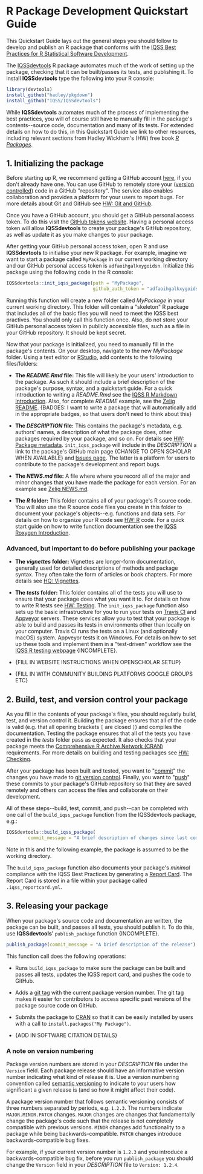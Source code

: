 # R Package Development Quickstart Guide

This Quickstart Guide lays out the general steps you should follow to develop and publish an R package that conforms with the [IQSS Best Practices for R Statistical Software Development](https://github.com/IQSS/social_science_software_toolkit/blob/master/best_practices_per_language/r_best_practices.md).

The [IQSSdevtools](https://github.com/IQSS/IQSSdevtools) R package automates much of the work of setting up the package, checking that it can be built/passes its tests, and publishing it. To install **IQSSdevtools** type the following into your R console:

```r
library(devtools)
install_github("hadley/pkgdown")
install_github("IQSS/IQSSdevtools")
```

While **IQSSdevtools** automates much of the process of implementing the best practices, you will of course still have to manually fill in the package's contents--source code, documentation and many of its tests. For extended details on how to do this, in this Quickstart Guide we link to other resources, including relevant sections from Hadley Wickham's (HW) free book [*R Packages*](http://r-pkgs.had.co.nz/).

## 1. Initializing the package

Before starting up R, we recommend getting a GitHub account [here](https://github.com/join), if you don't already have one. You can use GitHub to remotely store your ([version controlled](https://git-scm.com/book/en/v2/Getting-Started-About-Version-Control)) code in a GitHub "repository". The service also enables collaboration and provides a platform for your users to report bugs. For more details about Git and GitHub see [HW: Git and GitHub](http://r-pkgs.had.co.nz/git.html).

Once you have a GitHub account, you should get a GitHub personal access token. To do this visit the [GitHub tokens website](https://github.com/settings/tokens). Having a personal access token will allow **IQSSdevtools** to create your package's GitHub repository, as well as update it as you make changes to your package.

After getting your GitHub personal access token, open R and use **IQSSdevtools** to initialise your new R package. For example, imagine we want to start a package called `MyPackage` in our current working directory and our GitHub personal access token is `adfaoihgalkxygoidsn`. Initialize this package using the following code in the R console:

```r
IQSSdevtools::init_iqss_package(path = "MyPackage",
                                github_auth_token = "adfaoihgalkxygoidsn")
```

Running this function will create a new folder called *MyPackage* in your current working directory. This folder will contain a "skeleton" R package that includes all of the basic files you will need to meet the IQSS best practives. You should only call this function once. Also, do not store your GitHub personal access token in publicly accessible files, such as a file in your GitHub repository. It should be kept secret.

Now that your package is initialized, you need to manually fill in the package's contents. On your desktop, navigate to the new *MyPackage* folder. Using a text editor or [RStudio](https://www.rstudio.com), add contents to the following files/folders:

-   **The *README.Rmd* file:** This file will likely be your users' introduction to the package. As such it should include a brief description of the package's purpose, syntax, and a quickstart guide. For a quick introduction to writing a *README.Rmd* see the [IQSS R Markdown Introduction](https://github.com/IQSS/social_science_software_toolkit/blob/master/documentation/rmarkdown_readme_intro.md). Also, for complete *README* example, see the [Zelig README](https://github.com/IQSS/Zelig/blob/ivreg/README.Rmd). {BADGES: I want to write a package that will automatically add in the appropriate badges, so that users don't need to think about this}

-   **The *DESCRIPTION* file:** This contains the package's metadata, e.g. authors' names, a description of what the package does, other packages required by your package, and so on. For details see [HW: Package metadata](http://r-pkgs.had.co.nz/description.html). `init_iqss_package` will include in the *DESCRIPTION* a link to the package's GitHub main page {CHANGE TO OPEN SCHOLAR WHEN AVAILABLE} and [Issues page](https://guides.github.com/features/issues/). The latter is a platform for users to contribute to the package's development and report bugs. 

-   **The *NEWS.md* file:** A file where where you record all of the major and minor changes that you have made the package for each version. For an example see [Zelig NEWS.md](https://raw.githubusercontent.com/IQSS/Zelig/master/NEWS.md).

-   **The *R* folder:** This folder contains all of your package's R source code. You will also use the R source code files you create in this folder to document your package's objects--e.g. functions and data sets. For details on how to organize your R code see [HW: R](http://r-pkgs.had.co.nz/r.html) code. For a quick start guide on how to write function documentation see the [IQSS Roxygen Introduction](https://github.com/IQSS/social_science_software_toolkit/blob/master/documentation/roxygen_intro.md).

### Advanced, but important to do before publishing your package

-   **The *vignettes* folder:** Vignettes are longer-form documentation, generally used for detailed descriptions of methods and package syntax. They often take the form of articles or book chapters. For more details see [HQ: Vignettes](http://r-pkgs.had.co.nz/vignettes.html).

-   **The *tests* folder:** This folder contains all of the tests you will use to ensure that your package does what you want it to. For details on how to write R tests see [HW: Testing](http://r-pkgs.had.co.nz/tests.html). The `init_iqss_package` function also sets up the basic infrastructure for you to run your tests on [Travis CI](https://travis-ci.org/) and [Appveyor](https://ci.appveyor.com/) servers. These services allow you to test that your package is able to build and passes its tests in environments other than locally on your computer. Travis CI runs the tests on a Linux (and optionally macOS) system. Appveyor tests it on Windows. For details on how to set up these tools and implement them in a "test-driven" workflow see the [IQSS R testing webpage](https://github.com/IQSS/social_science_software_toolkit/blob/master/testing/recommended_testing_tools_R.md) {INCOMPLETE}.

-   {FILL IN WEBSITE INSTRUCTIONS WHEN OPENSCHOLAR SETUP}

-   {FILL IN WITH COMMUNITY BUILDING PLATFORMS GOOGLE GROUPS ETC}

## 2. Build, test, and version control your package

As you fill in the contents of your package's files, you should regularly build, test, and version control it. Building the package ensures that all of the code is valid (e.g. that all opening brackets `[` are closed `]`) and compiles the documentation. Testing the package ensures that all of the tests you have created in the *tests* folder pass as expected. It also checks that your package meets the [Comprehensive R Archive Network (CRAN)](https://cran.r-project.org/) requirements.  For more details on building and testing packages see [HW: Checking](http://r-pkgs.had.co.nz/check.html).

After your package has been built and tested, you want to "[commit](https://git-scm.com/docs/git-commit)" the changes you have made to [git version control](https://git-scm.com/book/en/v2/Getting-Started-About-Version-Control). Finally, you want to "[push](https://help.github.com/articles/pushing-to-a-remote/)" these commits to your package's GitHub repository so that they are saved remotely and others can access the files and collaborate on their development.

All of these steps--build, test, commit, and push--can be completed with one call of the `build_iqss_package` function from the IQSSdevtools package, e.g.:

```r
IQSSdevtools::build_iqss_package(
        commit_message = "A brief description of changes since last commit")
```

Note in this and the following example, the package is assumed to be the working directory.

The `build_iqss_package` function also documents your package's *minimal* compliance with the IQSS Best Practices by generating a [Report Card](https://github.com/IQSS/social_science_software_toolkit/blob/master/report_card/iqss_report_card_spec.md#iqss-report-card-specification). The Report Card is stored in a file within your package called `.iqss_reportcard.yml`.

## 3. Releasing your package

When your package's source code and documentation are written, the package can be built, and passes all tests, you should publish it. To do this, use **IQSSdevtools**' `publish_package` function {INCOMPLETE}.

```r
publish_package(commit_message = "A brief description of the release")
```

This function call does the following operations:

-   Runs `build_iqss_package` to make sure the package can be built and passes all tests, updates the IQSS report card, and pushes the code to GitHub.

-   Adds a [git tag](https://help.github.com/articles/working-with-tags/) with the current package version number. The git tag makes it easier for contributors to access specific past versions of the package source code on GitHub.

-   Submits the package to [CRAN](https://cran.r-project.org/) so that it can be easily installed by users with a call to `install.packages("My Package")`.

-   {ADD IN SOFTWARE CITATION DETAILS}

### A note on version numbering

Package version numbers are stored in your *DESCRIPTION* file under the `Version` field. Each package release should have an informative version number indicating what kind of release it is. Use a version numbering convention called [semantic versioning](http://semver.org/) to indicate to your users how significant a given release is (and so how it might affect their code).

A package version number that follows semantic versioning consists of three numbers separated by periods, e.g. `1.2.3`. The numbers indicate `MAJOR.MINOR.PATCH` changes. `MAJOR` changes are changes that fundamentally change the package's code such that the release is not completely compatible with previous versions. `MINOR` changes add functionality to a package while being backwards-compatible. `PATCH` changes introduce backwards-compatible bug fixes.

For example, if your current version number is `1.2.3` and you introduce a backwards-compatible bug fix, before you run `publish_package` you should change the `Version` field in your *DESCRIPTION* file to `Version: 1.2.4`.
